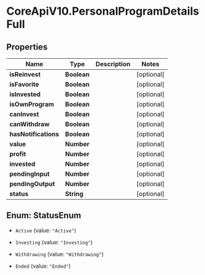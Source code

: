 # CoreApiV10.PersonalProgramDetailsFull

## Properties
Name | Type | Description | Notes
------------ | ------------- | ------------- | -------------
**isReinvest** | **Boolean** |  | [optional] 
**isFavorite** | **Boolean** |  | [optional] 
**isInvested** | **Boolean** |  | [optional] 
**isOwnProgram** | **Boolean** |  | [optional] 
**canInvest** | **Boolean** |  | [optional] 
**canWithdraw** | **Boolean** |  | [optional] 
**hasNotifications** | **Boolean** |  | [optional] 
**value** | **Number** |  | [optional] 
**profit** | **Number** |  | [optional] 
**invested** | **Number** |  | [optional] 
**pendingInput** | **Number** |  | [optional] 
**pendingOutput** | **Number** |  | [optional] 
**status** | **String** |  | [optional] 


<a name="StatusEnum"></a>
## Enum: StatusEnum


* `Active` (value: `"Active"`)

* `Investing` (value: `"Investing"`)

* `Withdrawing` (value: `"Withdrawing"`)

* `Ended` (value: `"Ended"`)




